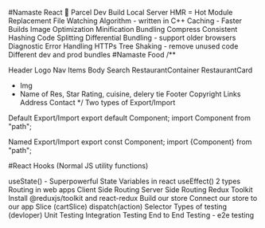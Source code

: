 #Namaste React 🚀
Parcel
Dev Build
Local Server
HMR = Hot Module Replacement
File Watching Algorithm - written in C++
Caching - Faster Builds
Image Optimization
Minification
Bundling
Compress
Consistent Hashing
Code Splitting
Differential Bundling - support older browsers
Diagnostic
Error Handling
HTTPs
Tree Shaking - remove unused code
Different dev and prod bundles
#Namaste Food
/**

Header
Logo
Nav Items
Body
Search
RestaurantContainer
RestaurantCard
 - Img
 - Name of Res, Star Rating, cuisine, delery tie
Footer
Copyright
Links
Address
Contact */
Two types of Export/Import

Default Export/Import
export default Component; import Component from "path";

Named Export/Import
export const Component; import {Component} from "path";

#React Hooks
(Normal JS utility functions)

useState() - Superpowerful State Variables in react
useEffect()
2 types Routing in web apps
Client Side Routing
Server Side Routing
Redux Toolkit
Install @reduxjs/toolkit and react-redux
Build our store
Connect our store to our app
Slice (cartSlice)
dispatch(action)
Selector
Types of testing (devloper)
Unit Testing
Integration Testing
End to End Testing - e2e testing
